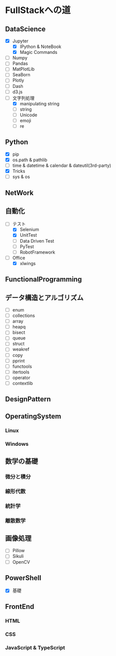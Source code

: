 # FullStackへの道

## DataScience

* [x] Jupyter
  * [x] IPython & NoteBook
  * [x] Magic Commands
* [ ] Numpy
* [ ] Pandas
* [ ] MatPlotLib
* [ ] SeaBorn
* [ ] Plotly
* [ ] Dash
* [ ] d3.js
* [ ] 文字列処理
  * [x] manipulating string
  * [ ] string
  * [ ] Unicode
  * [ ] emoji
  * [ ] re

## Python

* [x] pip
* [x] os.path & pathlib
* [ ] time & datetime & calendar & dateutil(3rd-party)
* [x] Tricks
* [ ] sys & os

## NetWork

## 自動化

* [ ] テスト
  * [x] Selenium
  * [x] UnitTest
  * [ ] Data Driven Test
  * [ ] PyTest
  * [ ] RobotFramework
* [ ] Office
  * [x] xlwings

## FunctionalProgramming

## データ構造とアルゴリズム

* [ ] enum
* [ ] collections
* [ ] array
* [ ] heapq
* [ ] bisect
* [ ] queue
* [ ] struct
* [ ] weakref
* [ ] copy
* [ ] pprint
* [ ] functools
* [ ] itertools
* [ ] operator
* [ ] contextlib

## DesignPattern

## OperatingSystem

### Linux

### Windows

## 数学の基礎

### 微分と積分

### 線形代数

### 統計学

### 離散数学

## 画像処理

* [ ] Pillow
* [ ] Sikuli
* [ ] OpenCV

## PowerShell

* [x] 基礎

## FrontEnd

### HTML

### CSS

### JavaScript & TypeScript

